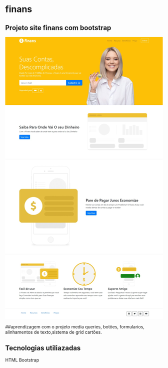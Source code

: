 # finans

## Projeto site finans com bootstrap
![projeto_finans](img/finans.jpeg)

##aprendizagem com o projeto
media queries, botões, formularios, alinhamentos de texto,sistema de grid cartões.

## Tecnologias utiliazadas
HTML
Bootstrap

